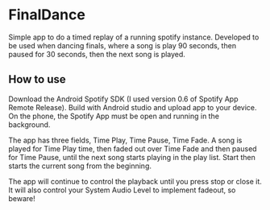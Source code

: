 # FinalDance

Simple app to do a timed replay of a running spotify instance. Developed to be used when dancing finals, where a song is play 90 seconds, then paused for 30 seconds, then the next song is played.

## How to use
Download the Android Spotify SDK (I used version 0.6 of Spotify App Remote Release). Build with Android studio
and upload app to your device. On the phone, the Spotify App must be open and running in the background. 

The app has three fields, Time Play, Time Pause, Time Fade. A song is played for Time Play time, then faded out over Time Fade and then paused for Time Pause, until the next song starts playing in the play list. Start then starts the current song from the beginning.

The app will continue to control the playback until you press stop or close it. It will also control your System Audio Level to implement fadeout, so beware!
